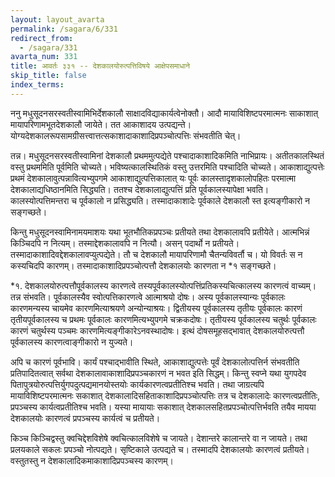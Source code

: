 ```yaml
---
layout: layout_avarta
permalink: /sagara/6/331
redirect_from:
  - /sagara/331
avarta_num: 331
title: आवर्तः ३३१ -- देशकालयोरुत्पत्तिविषये आक्षेपसमाधाने
skip_title: false
index_terms: 
---
```


ननु मधुसूदनसरस्वतीस्वामिभिर्देशकालौ साक्षादविद्याकार्यत्वेनोक्तौ। आदौ मायाविशिष्टपरमात्मनः साकाशात् मायापरिणामभूतदेशकालौ जायेते। तत आकाशादय
उत्पद्यन्ते। योग्यदेशकालरूपसामग्रीसत्त्वात्तत्सकाशादाकाशादिप्रपञ्चोत्पत्तिः
संभवतीति चेत्।

तन्न। मधुसूदनसरस्वतीस्वामिनां देशकालौ प्रथममुत्पद्येते पश्चादाकाशादिकमिति नाभिप्रायः। अतीतकालस्थितं वस्तु प्रथममिति पूर्वमिति
चोच्यते। भविष्यत्कालस्थितिकं वस्तु उत्तरमिति पश्चादिति चोच्यते।
आकाशाद्युत्पत्तेः प्रथमं देशकालावुत्पन्नावित्यभ्युपगमे आकाशाद्युत्पत्तिकालात्
यः पूर्वः कालस्तादृशकालोपहितः परमात्मा देशकालाद्यधिष्ठानमिति सिद्ध्यति।
ततश्च देशकालाद्युत्पत्तिं प्रति पूर्वकालस्यापेक्षा भवति। कालस्योत्पत्तिमन्तरा
च पूर्वकालो न प्रसिद्ध्यति। तस्मादाकाशादेः पूर्वकाले देशकालौ स्त
इत्यङ्गीकारो न सङ्गच्छते।

किन्तु मधुसूदनस्वामिनामयमाशयः यथा भूतभौतिकप्रपञ्चः
प्रतीयते तथा देशकालावपि प्रतीयेते। आत्मभिन्नं किञ्चिदपि न नित्यम्।
तस्माद्देशकालावपि न नित्यौ। असन् पदार्थो न प्रतीयते। तस्मादाकाशादिवद्देशकालावप्युत्पद्येते। तौ च देशकालौ मायापरिणामौ चैतन्यविवर्तौ च।
यो विवर्तः स न कस्यचिदपि कारणम्। तस्मादाकाशादिप्रपञ्चोत्पत्तौ देशकालयोः कारणता न *१ सङ्गच्छते।

<div class="footnote" markdown="1">
*१. देशकालयोरुत्पत्तौपूर्वकालस्य कारणत्वे तस्यपूर्वकालस्योत्पत्तिंप्रतिकस्यचित्कालस्य
कारणत्वं वाच्यम्। तन्न संभवति। पूर्वकालस्यैव स्वोत्पत्तिकारणत्वे आत्माश्रयो दोषः।
अस्य पूर्वकालस्यान्यः पूर्वकालः कारणमन्यस्य चायमेव कारणमित्याश्रयणे अन्योन्याश्रयः। द्वितीयस्य पूर्वकालस्य तृतीयः पूर्वकालः कारणं तृतीयपूर्वकालस्य च प्रथमः
पूर्वकालः कारणमित्यभ्युपगमे चक्रकदोषः। तृतीयस्य पूर्वकालस्य चतुर्थः पूर्वकालः
कारणं चतुर्थस्य पञ्चमः कारणमित्यङ्गीकारेऽनवस्थादोषः। इत्थं दोषसमूहसद्भावात् देशकालयोरुत्पत्तौ पूर्वकालस्य कारणत्वाङ्गीकारो न युज्यते।
</div>

अपि च कारणं पूर्वभावि। कार्यं पश्चाद्भावीति स्थिते, आकाशाद्युत्पत्तेः
पूर्वं देशकालोत्पत्तिर्न संभवतीति प्रतिपादितत्वात् सर्वथा देशकालावाकाशादिप्रपञ्चकारणं न भवत इति सिद्धम्। किन्तु स्वप्ने यथा युगपदेव पितापुत्रयोरुत्पत्तिर्युगपदुत्पद्यमानयोस्तयोः कार्यकारणत्वप्रतीतिश्च भवति। तथा जाग्रत्यपि
मायाविशिष्टपरमात्मनः सकाशात् देशकालादिसहिताकाशादिप्रपञ्चोत्पत्तिः
तत्र च देशकालादेः कारणत्वप्रतीतिः, प्रपञ्चस्य कार्यत्वप्रतीतिश्च भवति।
यस्या मायायाः सकाशात् देशकालसहितप्रपञ्चोत्पत्तिर्भवति तयैव मायया देशकालयोः कारणत्वं प्रपञ्चस्य कार्यत्वं च प्रतीयते।

किञ्च किञ्चिद्वस्तु क्वचिद्देशविशेषे क्वचित्कालविशेषे च जायते।
देशान्तरे कालान्तरे वा न जायते। तथा प्रलयकाले सकलः प्रपञ्चो
नोत्पद्यते। सृष्टिकाले उत्पद्यते च। तस्मादपि देशकालयोः कारणत्वं प्रतीयते।
वस्तुतस्तु न देशकालादिकमाकाशादिप्रपञ्चस्य कारणम्।
